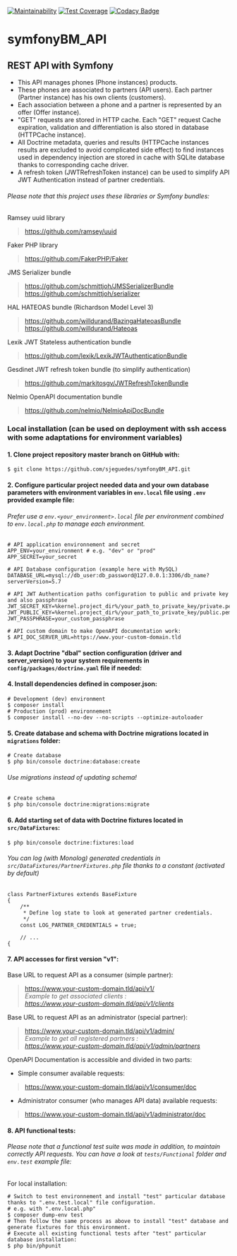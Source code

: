 [![Maintainability](https://api.codeclimate.com/v1/badges/75815a8684536816ebff/maintainability)](https://codeclimate.com/github/sjeguedes/symfonyBM_API/maintainability)
[![Test Coverage](https://api.codeclimate.com/v1/badges/75815a8684536816ebff/test_coverage)](https://codeclimate.com/github/sjeguedes/symfonyBM_API/test_coverage)
[![Codacy Badge](https://app.codacy.com/project/badge/Grade/34e88a3a8f0649e3b951f8c3aea6a443)](https://www.codacy.com/gh/sjeguedes/symfonyBM_API/dashboard?utm_source=github.com&amp;utm_medium=referral&amp;utm_content=sjeguedes/symfonyBM_API&amp;utm_campaign=Badge_Grade)
# symfonyBM_API

## REST API with Symfony
- This API manages phones (Phone instances) products.  
- These phones are associated to partners (API users). Each partner (Partner instance) has his own clients (customers).  
- Each association between a phone and a partner is represented by an offer (Offer instance).  
- "GET" requests are stored in HTTP cache. Each "GET" request Cache expiration, validation and differentiation is also stored in database (HTTPCache instance).  
- All Doctrine metadata, queries and results (HTTPCache instances results are excluded to avoid complicated side effect) to find instances used in dependency injection are stored in cache with SQLite database thanks to corresponding cache driver.  
- A refresh token (JWTRefreshToken instance) can be used to simplify API JWT Authentication instead of partner credentials.

###### *Please note that this project uses these libraries or Symfony bundles:*
Ramsey uuid library
> https://github.com/ramsey/uuid

Faker PHP library
> https://github.com/FakerPHP/Faker

JMS Serializer bundle
> https://github.com/schmittjoh/JMSSerializerBundle
> https://github.com/schmittjoh/serializer
  
HAL HATEOAS bundle (Richardson Model Level 3)
> https://github.com/willdurand/BazingaHateoasBundle
> https://github.com/willdurand/Hateoas

Lexik JWT Stateless authentication bundle
> https://github.com/lexik/LexikJWTAuthenticationBundle

Gesdinet JWT refresh token bundle (to simplify authentication)
> https://github.com/markitosgv/JWTRefreshTokenBundle

Nelmio OpenAPI documentation bundle
> https://github.com/nelmio/NelmioApiDocBundle

### Local installation (can be used on deployment with ssh access with some adaptations for environment variables)

#### 1. Clone project repository master branch on GitHub with:
```
$ git clone https://github.com/sjeguedes/symfonyBM_API.git
```

#### 2. Configure particular project needed data and your own database parameters with environment variables in `env.local` file using `.env` provided example file:
###### *Prefer use a `env.<your_environment>.local` file per environment combined to `env.local.php` to manage each environment.*
```
# API application environnement and secret
APP_ENV=your_environment # e.g. "dev" or "prod"
APP_SECRET=your_secret

# API Database configuration (example here with MySQL)
DATABASE_URL=mysql://db_user:db_password@127.0.0.1:3306/db_name?serverVersion=5.7

# API JWT Authentication paths configuration to public and private key and also passphrase
JWT_SECRET_KEY=%kernel.project_dir%/your_path_to_private_key/private.pem
JWT_PUBLIC_KEY=%kernel.project_dir%/your_path_to_private_key/public.pem
JWT_PASSPHRASE=your_custom_passphrase

# API custom domain to make OpenAPI documentation work:
$ API_DOC_SERVER_URL=https://www.your-custom-domain.tld
```
#### 3. Adapt Doctrine "dbal" section configuration (driver and server_version) to your system requirements in `config/packages/doctrine.yaml` file if needed:

#### 4. Install dependencies defined in composer.json:
```
# Development (dev) environment
$ composer install
# Production (prod) environnement
$ composer install --no-dev --no-scripts --optimize-autoloader
```

#### 5. Create database and schema with Doctrine migrations located in `migrations` folder:
```
# Create database
$ php bin/console doctrine:database:create
```
###### *Use migrations instead of updating schema!*
```
# Create schema
$ php bin/console doctrine:migrations:migrate
```

#### 6. Add starting set of data with Doctrine fixtures located in `src/DataFixtures`:
```
$ php bin/console doctrine:fixtures:load
```
###### *You can log (with Monolog) generated credentials in `src/DataFixtures/PartnerFixtures.php` file thanks to a constant (activated by default)*
```
class PartnerFixtures extends BaseFixture
{
    /**
     * Define log state to look at generated partner credentials.
     */
    const LOG_PARTNER_CREDENTIALS = true;
    
    // ...
{
```
#### 7. API accesses for first version "v1":
Base URL to request API as a consumer (simple partner):
> https://www.your-custom-domain.tld/api/v1/  
*Example to get associated clients :*  
*https://www.your-custom-domain.tld/api/v1/clients* 

Base URL to request API as an administrator (special partner):
> https://www.your-custom-domain.tld/api/v1/admin/  
*Example to get all registered partners :*  
*https://www.your-custom-domain.tld/api/v1/admin/partners* 

OpenAPI Documentation is accessible and divided in two parts:
- Simple consumer available requests: 
> https://www.your-custom-domain.tld/api/v1/consumer/doc 

- Administrator consumer (who manages API data) available requests: 
> https://www.your-custom-domain.tld/api/v1/administrator/doc

#### 8. API functional tests:
###### *Please note that a functional test suite was made in addition, to maintain correctly API requests. You can have a look at `tests/Functional` folder and `env.test` example file:*
For local installation:
```
# Switch to test environnement and install "test" particular database thanks to ".env.test.local" file configuration.
# e.g. with ".env.local.php"
$ composer dump-env test
# Then follow the same process as above to install "test" database and generate fixtures for this environment.
# Execute all existing functional tests after "test" particular database installation:
$ php bin/phpunit
```

